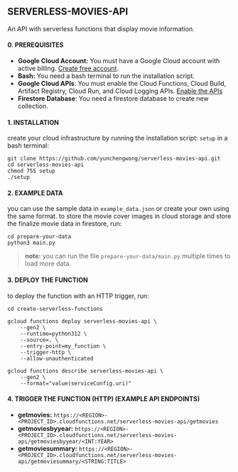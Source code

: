 ## SERVERLESS-MOVIES-API

An API with serverless functions that display movie information.

#### 0. PREREQUISITES

- **Google Cloud Account:** You must have a Google Cloud account with active billing. [Create free account](https://www.googleadservices.com/pagead/aclk?sa=L&ai=DChcSEwjv4rag0YiHAxWL4RYFHelWBqoYABABGgJ0bA&co=1&ase=2&gclid=CjwKCAjwyo60BhBiEiwAHmVLJcA7TabY8sV7owWMwhfaBI9U_3A1qSMIimrhMpXi4HVE5Gx-oI-LjhoCo0wQAvD_BwE&ei=yheEZpDINLeF4-EPwvaCiAE&ohost=www.google.com&cid=CAESVeD2brbPcj_YXbA6und6jqaPM94VVZu70iyOdtc6jG8nz_HwuVI3QFrinlciXwXvocM485XEMkE9HPx8hmXk4bhd5ZSuS2M580J4Dw9ApjvAN3ZOnYo&sig=AOD64_2zm-TBrPQGuwtu9BNoMLZM2qPAlg&q&sqi=2&nis=6&adurl&ved=2ahUKEwiQ1ayg0YiHAxW3wjgGHUK7ABEQqyQoAHoECBEQDA).
- **Bash:** You need a bash terminal to run the installation script.
- **Google Cloud APIs**: You must enable the Cloud Functions, Cloud Build, Artifact Registry, Cloud Run, and Cloud Logging APIs. [Enable the APIs](https://console.cloud.google.com/flows/enableapi?apiid=cloudfunctions.googleapis.com,%20%20%20%20%20cloudbuild.googleapis.com,artifactregistry.googleapis.com,%20%20%20%20%20run.googleapis.com,logging.googleapis.com&redirect=https://cloud.google.com/functions/docs/create-deploy-http-python&_ga=2.58149219.834821017.1720511681-1686645962.1716954818&_gac=1.154398410.1719932891.CjwKCAjwyo60BhBiEiwAHmVLJcA7TabY8sV7owWMwhfaBI9U_3A1qSMIimrhMpXi4HVE5Gx-oI-LjhoCo0wQAvD_BwE)
- **Firestore Database**: You need a firestore database to create new collection.

#### 1. INSTALLATION

create your cloud infrastructure by running the installation script: `setup` in a bash terminal:

```
git clone https://github.com/yunchengwong/serverless-movies-api.git
cd serverless-movies-api
chmod 755 setup
./setup
```

#### 2. EXAMPLE DATA

you can use the sample data in `example_data.json` or create your own using the same format. to store the movie cover images in cloud storage and store the finalize movie data in firestore, run:

```
cd prepare-your-data
python3 main.py
```

> **note:** you can run the file `prepare-your-data/main.py` multiple times to load more data.

#### 3. DEPLOY THE FUNCTION 

to deploy the function with an HTTP trigger, run:

```
cd create-serverless-functions

gcloud functions deploy serverless-movies-api \
	--gen2 \
	--runtime=python312 \
	--source=. \
	--entry-point=my_function \
	--trigger-http \
	--allow-unauthenticated

gcloud functions describe serverless-movies-api \
    --gen2 \
    --format="value(serviceConfig.uri)"
```

#### 4. TRIGGER THE FUNCTION (HTTP) (EXAMPLE API ENDPOINTS)

- **getmovies:** `https://<REGION>-<PROJECT_ID>.cloudfunctions.net/serverless-movies-api/getmovies`
- **getmoviesbyyear:** `https://<REGION>-<PROJECT_ID>.cloudfunctions.net/serverless-movies-api/getmoviesbyyear/<INT:YEAR>`
- **getmoviesummary:** `https://<REGION>-<PROJECT_ID>.cloudfunctions.net/serverless-movies-api/getmoviesummary/<STRING:TITLE>`
